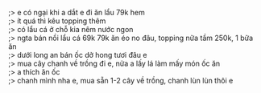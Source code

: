 ;> e có ngại khi a dắt e đi ăn lẩu 79k hem<br>
;> ít quá thì kêu topping thêm<br>
;> có lẩu cá ở chỗ kia nêm nước ngon<br>
;> ngta bán nồi lẩu cá 69k 79k ăn éo no đâu, topping nữa tầm 250k, 1 bữa ăn<br>
;> dưới long an bán ốc dở hong tươi đâu e<br>
;> mua cây chanh về trồng đi e, nửa a lấy lá làm mấy món ốc ăn<br>
;> a thích ăn ốc<br>
;> chanh mình nha e, mua sẵn 1-2 cây về trồng, chanh lùn lùn thôi e
